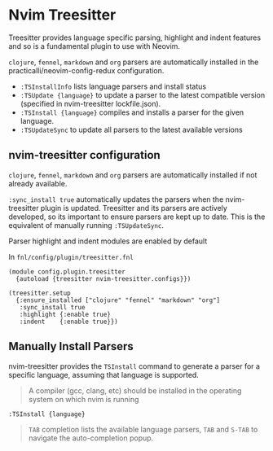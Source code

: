 # Nvim Treesitter

Treesitter provides language specific parsing, highlight and indent features and so is a fundamental plugin to use with Neovim.

`clojure`, `fennel`, `markdown` and `org` parsers are automatically installed in the practicalli/neovim-config-redux configuration.

* `:TSInstallInfo` lists language parsers and install status
* `:TSUpdate {language}` to update a parser to the latest compatible version (specified in nvim-treesitter lockfile.json).
* `:TSInstall {language}` compiles and installs a parser for the given language.
* `:TSUpdateSync` to update all parsers to the latest available versions


## nvim-treesitter configuration

`clojure`, `fennel`, `markdown` and `org` parsers are automatically installed if not already available.

`:sync_install true` automatically updates the parsers when the nvim-treesitter plugin is updated.  Treesitter and its parsers are actively developed, so its important to ensure parsers are kept up to date.  This is the equivalent of manually running `:TSUpdateSync`.

Parser highlight and indent modules are enabled by default

In `fnl/config/plugin/treesitter.fnl`

```fennel
(module config.plugin.treesitter
  {autoload {treesitter nvim-treesitter.configs}})

(treesitter.setup
  {:ensure_installed ["clojure" "fennel" "markdown" "org"]
   :sync_install true
   :highlight {:enable true}
   :indent    {:enable true}})
```


## Manually Install Parsers

nvim-treesitter provides the `TSInstall` command to generate a parser for a specific language, assuming that language is supported.

> A compiler (gcc, clang, etc) should be installed in the operating system on which nvim is running

```
:TSInstall {language}
```
> `TAB` completion lists the available language parsers, `TAB` and `S-TAB` to navigate the auto-completion popup.
